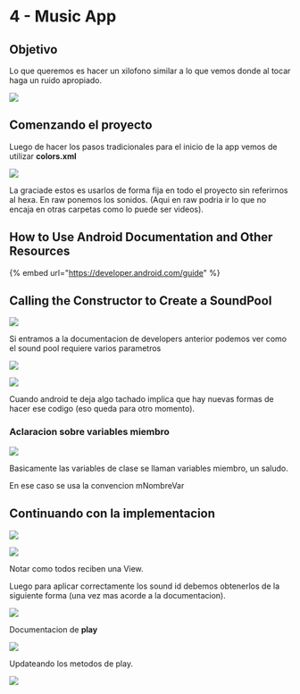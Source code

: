 # 4 - Music App

## Objetivo

Lo que queremos es hacer un xilofono similar a lo que vemos donde al tocar haga un ruido apropiado.

![](../../.gitbook/assets/imagen%20%28794%29.png)

## Comenzando el proyecto

Luego de hacer los pasos tradicionales para el inicio de la app vemos de utilizar **colors.xml**

![](../../.gitbook/assets/imagen%20%28789%29.png)

La graciade estos es usarlos de forma fija en todo el proyecto sin referirnos al hexa. En raw ponemos los sonidos. \(Aqui en raw podria ir lo que no encaja en otras carpetas como lo puede ser videos\).

## How to Use Android Documentation and Other Resources

{% embed url="https://developer.android.com/guide" %}

## Calling the Constructor to Create a SoundPool

![](../../.gitbook/assets/imagen%20%28793%29.png)

Si entramos a la documentacion de developers anterior podemos ver como el sound pool requiere varios parametros

![](../../.gitbook/assets/imagen%20%28791%29.png)

![](../../.gitbook/assets/imagen%20%28786%29.png)

Cuando android te deja algo tachado implica que hay nuevas formas de hacer ese codigo \(eso queda para otro momento\).

### Aclaracion sobre variables miembro

![](../../.gitbook/assets/imagen%20%28792%29.png)

Basicamente las variables de clase se llaman variables miembro, un saludo. 

En ese caso se usa la convencion mNombreVar

## Continuando con la implementacion 

![](../../.gitbook/assets/imagen%20%28785%29.png)

![](../../.gitbook/assets/imagen%20%28787%29.png)

Notar como todos reciben una View.



Luego para aplicar correctamente los sound id debemos obtenerlos de la siguiente forma \(una vez mas acorde a la documentacion\).

![](../../.gitbook/assets/imagen%20%28790%29.png)

Documentacion de **play**

![](../../.gitbook/assets/imagen%20%28784%29.png)

Updateando los metodos de play.

![](../../.gitbook/assets/imagen%20%28788%29.png)





